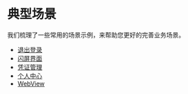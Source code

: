 # 典型场景

<LastUpdated/>

我们梳理了一些常用的场景示例，来帮助您更好的完善业务场景。

- [退出登录](./logout.md)
- [闪屏界面](./splash.md)
- [凭证管理](./tokens.md)
- [个人中心](./user-profile.md)
- [WebView](./webview.md)

